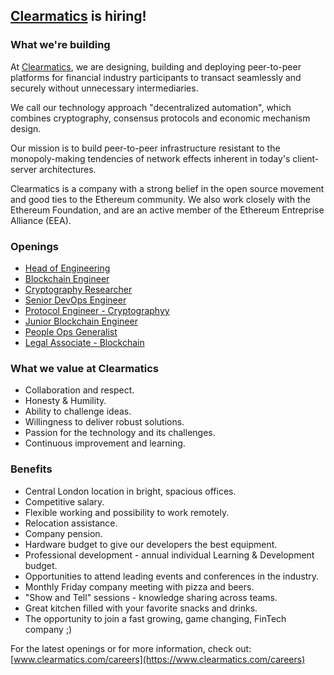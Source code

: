 ## [Clearmatics](https://www.clearmatics.com/careers) is hiring! 


### What we're building

At [Clearmatics](https://www.clearmatics.com), we are designing, building and deploying peer-to-peer platforms for financial industry participants to transact seamlessly and securely without unnecessary intermediaries.

We call our technology approach "decentralized automation", which combines cryptography, consensus protocols and economic mechanism design.

Our mission is to build peer-to-peer infrastructure resistant to the monopoly-making tendencies of network effects inherent in today's client-server architectures.

Clearmatics is a company with a strong belief in the open source movement and good ties to the Ethereum community. We also work closely with the Ethereum Foundation, and are an active member of the Ethereum Entreprise Alliance (EEA).


### Openings

- [Head of Engineering](https://clearmatics.workable.com/j/FA028C286E)
- [Blockchain Engineer](https://clearmatics.workable.com/j/649B4309C7)
- [Cryptography Researcher](https://clearmatics.workable.com/j/7D9ABFADB7)
- [Senior DevOps Engineer](https://clearmatics.workable.com/j/7BA6E9475A)
- [Protocol Engineer - Cryptographyy](https://clearmatics.workable.com/jobs/842363)
- [Junior Blockchain Engineer](https://clearmatics.workable.com/j/B9485648A6)
- [People Ops Generalist](https://clearmatics.workable.com/j/9D3B8BF1C8)
- [Legal Associate - Blockchain](https://clearmatics.workable.com/j/990D1A94EB)

### What we value at Clearmatics

- Collaboration and respect.
- Honesty & Humility.
- Ability to challenge ideas.
- Willingness to deliver robust solutions.
- Passion for the technology and its challenges.
- Continuous improvement and learning.

### Benefits

- Central London location in bright, spacious offices.
- Competitive salary.
- Flexible working and possibility to work remotely.
- Relocation assistance.
- Company pension.
- Hardware budget to give our developers the best equipment.
- Professional development - annual individual Learning & Development budget.
- Opportunities to attend leading events and conferences in the industry.
- Monthly Friday company meeting with pizza and beers.
- "Show and Tell" sessions - knowledge sharing across teams.
- Great kitchen filled with your favorite snacks and drinks.
- The opportunity to join a fast growing, game changing, FinTech company ;)

For the latest openings or for more information, check out: [www.clearmatics.com/careers](https://www.clearmatics.com/careers)

